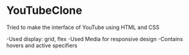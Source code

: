 # YouTubeClone
Tried to make the interface of YouTube using HTML and CSS 


-Used display: grid, flex
-Used Media for responsive design
-Contains hovers and active specifiers
